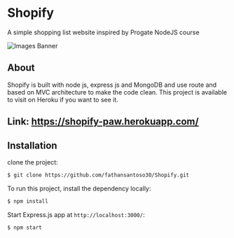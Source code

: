 # Shopify
A simple shopping list website inspired by Progate NodeJS course

![Images Banner](https://i.pinimg.com/originals/df/e9/bd/dfe9bd007ebd2fda0bd5ed20ce4eef57.jpg)

## About
Shopify is built with node js, express js and MongoDB and use route and based on MVC architecture to make the code clean. 
This project is available to visit on Heroku if you want to see it.

## Link: https://shopify-paw.herokuapp.com/
 
## Installation
clone the project:

```bash
$ git clone https://github.com/fathansantoso30/Shopify.git
```
To run this project, install the dependency locally:

```bash
$ npm install
```

Start Express.js app at `http://localhost:3000/`:

```bash
$ npm start
```

